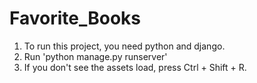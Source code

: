 # Favorite_Books
1. To run this project, you need python and django. 
2. Run 'python manage.py runserver'
3. If you don't see the assets load, press Ctrl + Shift + R.
